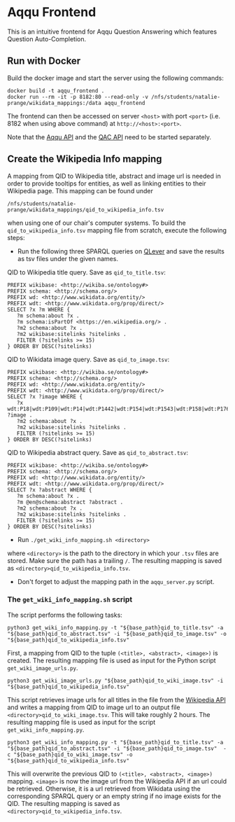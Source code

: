 # Aqqu Frontend
This is an intuitive frontend for Aqqu Question Answering which features Question Auto-Completion.

## Run with Docker
Build the docker image and start the server using the following commands:

    docker build -t aqqu_frontend .
    docker run --rm -it -p 8182:80 --read-only -v /nfs/students/natalie-prange/wikidata_mappings:/data aqqu_frontend
   
The frontend can then be accessed on server `<host>` with port `<port>` (i.e. 8182 when using above command) at `http://<host>:<port>`.

Note that the [Aqqu API](https://ad-git.informatik.uni-freiburg.de/ad/aqqu-webserver) and the [QAC API](https://github.com/ad-freiburg/qac) need to be started separately.

## Create the Wikipedia Info mapping
A mapping from QID to Wikipedia title, abstract and image url is needed in order to provide tooltips for entities, as well as linking entities to their Wikipedia page.
This mapping can be found under

    /nfs/students/natalie-prange/wikidata_mappings/qid_to_wikipedia_info.tsv

when using one of our chair's computer systems.
To build the `qid_to_wikipedia_info.tsv` mapping file from scratch, execute the following steps:

* Run the following three SPARQL queries on [QLever](http://qlever.informatik.uni-freiburg.de/Wikidata_Full/) and save the results as tsv files under the given names.

QID to Wikipedia title query. Save as `qid_to_title.tsv`:

    PREFIX wikibase: <http://wikiba.se/ontology#>
    PREFIX schema: <http://schema.org/>
    PREFIX wd: <http://www.wikidata.org/entity/>
    PREFIX wdt: <http://www.wikidata.org/prop/direct/>
    SELECT ?x ?m WHERE {
       ?m schema:about ?x .
       ?m schema:isPartOf <https://en.wikipedia.org/> .
       ?m2 schema:about ?x .
       ?m2 wikibase:sitelinks ?sitelinks .
       FILTER (?sitelinks >= 15)
    } ORDER BY DESC(?sitelinks)

QID to Wikidata image query. Save as `qid_to_image.tsv`:

    PREFIX wikibase: <http://wikiba.se/ontology#>
    PREFIX schema: <http://schema.org/>
    PREFIX wd: <http://www.wikidata.org/entity/>
    PREFIX wdt: <http://www.wikidata.org/prop/direct/>
    SELECT ?x ?image WHERE {
       ?x wdt:P18|wdt:P109|wdt:P14|wdt:P1442|wdt:P154|wdt:P1543|wdt:P158|wdt:P1766|wdt:P1801|wdt:P2096|wdt:P2713|wdt:P2716|wdt:P2910|wdt:P3311|wdt:P3383|wdt:P3451|wdt:P367|wdt:P41|wdt:P4291|wdt:P4640|wdt:P5252|wdt:P5775|wdt:P7407|wdt:P7415|wdt:P94|wdt:P996 ?image .
       ?m2 schema:about ?x .
       ?m2 wikibase:sitelinks ?sitelinks .
       FILTER (?sitelinks >= 15)
    } ORDER BY DESC(?sitelinks)

QID to Wikipedia abstract query. Save as `qid_to_abstract.tsv`:

    PREFIX wikibase: <http://wikiba.se/ontology#>
    PREFIX schema: <http://schema.org/>
    PREFIX wd: <http://www.wikidata.org/entity/>
    PREFIX wdt: <http://www.wikidata.org/prop/direct/>
    SELECT ?x ?abstract WHERE {
       ?m schema:about ?x .
       ?m @en@schema:abstract ?abstract .
       ?m2 schema:about ?x .
       ?m2 wikibase:sitelinks ?sitelinks .
       FILTER (?sitelinks >= 15)
    } ORDER BY DESC(?sitelinks)

* Run `./get_wiki_info_mapping.sh <directory>`

where `<directory>` is the path to the directory in which your `.tsv` files are stored.
Make sure the path has a trailing `/`.
The resulting mapping is saved as `<directory>qid_to_wikipedia_info.tsv`.

* Don't forget to adjust the mapping path in the `aqqu_server.py` script.

### The `get_wiki_info_mapping.sh` script
The script performs the following tasks:

    python3 get_wiki_info_mapping.py -t "${base_path}qid_to_title.tsv" -a "${base_path}qid_to_abstract.tsv" -i "${base_path}qid_to_image.tsv" -o "${base_path}qid_to_wikipedia_info.tsv"

First, a mapping from QID to the tuple `(<title>, <abstract>, <image>)` is created.
The resulting mapping file is used as input for the Python script `get_wiki_image_urls.py`.

    python3 get_wiki_image_urls.py "${base_path}qid_to_wiki_image.tsv" -i "${base_path}qid_to_wikipedia_info.tsv"

This script retrieves image urls for all titles in the file from the [Wikipedia API](https://en.wikipedia.org/w/api.php) and writes a mapping from QID to image url to an output file `<directory>qid_to_wiki_image.tsv`.
This will take roughly 2 hours.
The resulting mapping file is used as input for the script `get_wiki_info_mapping.py`.

    python3 get_wiki_info_mapping.py -t "${base_path}qid_to_title.tsv" -a "${base_path}qid_to_abstract.tsv" -i "${base_path}qid_to_image.tsv"  -c "${base_path}qid_to_wiki_image.tsv" -o "${base_path}qid_to_wikipedia_info.tsv"

This will overwrite the previous QID to `(<title>, <abstract>, <image>)` mapping. `<image>` is now the image url from the Wikipedia API if an url could be retrieved. Otherwise, it is a url retrieved from Wikidata using the corresponding SPARQL query or an empty string if no image exists for the QID.
The resulting mapping is saved as `<directory>qid_to_wikipedia_info.tsv`.
